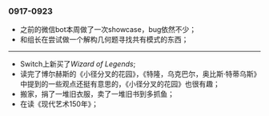 ### 0917-0923
- 之前的微信bot本周做了一次showcase，bug依然不少；
- 和组长在尝试做一个解构几何题寻找共有模式的东西；

---
- Switch上新买了*Wizard of Legends*;
- 读完了博尔赫斯的《小径分叉的花园》，《特隆，乌克巴尔，奥比斯·特蒂乌斯》中提到的一些观点还挺有意思的，《小径分叉的花园》也很有趣；
- 搬家，捐了一堆旧衣服，卖了一堆旧书到多抓鱼；
- 在读《现代艺术150年》；
